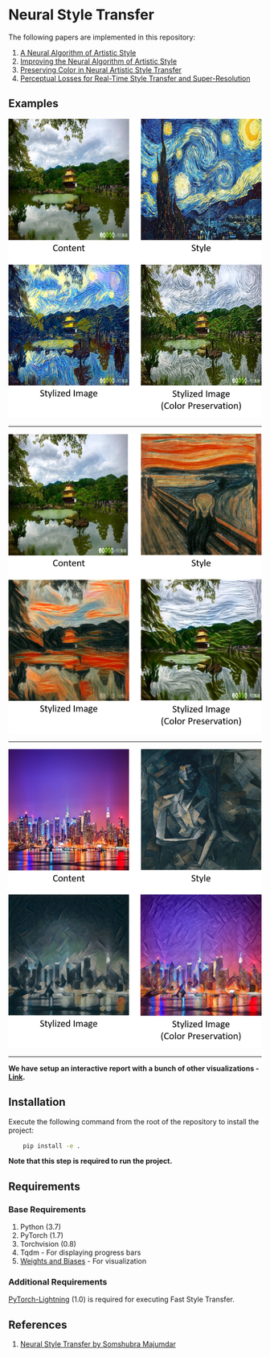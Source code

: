 # Neural Style Transfer

The following papers are implemented in this repository:

1. [A Neural Algorithm of Artistic Style](https://arxiv.org/abs/1508.06576)
2. [Improving the Neural Algorithm of Artistic Style](https://arxiv.org/abs/1605.04603)
3. [Preserving Color in Neural Artistic Style Transfer](https://arxiv.org/abs/1606.05897)
4. [Perceptual Losses for Real-Time Style Transfer and Super-Resolution](https://arxiv.org/abs/1603.08155)

## Examples

![example_1](https://raw.githubusercontent.com/MrinalJain17/neural-style-transfer/main/report/figures/kinkaku_ji_starry_night.png?token=AEV35NP2M7D45FTJ7F6OMMC74UX5O)

---

![example_2](https://raw.githubusercontent.com/MrinalJain17/neural-style-transfer/main/report/figures/kinkaku_ji_the_scream.png?token=AEV35NNXTHKQZ4TOSIQ6RIK74UX5M)

---

![example_3](https://raw.githubusercontent.com/MrinalJain17/neural-style-transfer/main/report/figures/night_skyline_seated_nude.png?token=AEV35NORVL33X3C2JJVS4PS74UX5S)

---

**We have setup an interactive report with a bunch of other visualizations - [Link](https://wandb.ai/mrinaljain17/neural-style-transfer/reports/Neural-Style-Transfer--VmlldzozNzExODQ).**

## Installation

Execute the following command from the root of the repository to install the project:

```bash
    pip install -e .
```

**Note that this step is required to run the project.**

## Requirements

### Base Requirements

1. Python (3.7)
2. PyTorch (1.7)
3. Torchvision (0.8)
4. Tqdm - For displaying progress bars
5. [Weights and Biases](https://github.com/wandb/client) - For visualization

### Additional Requirements

[PyTorch-Lightning](https://github.com/PyTorchLightning/pytorch-lightning) (1.0) is required
for executing Fast Style Transfer.

## References

1. [Neural Style Transfer by Somshubra Majumdar](https://github.com/titu1994/Neural-Style-Transfer)
